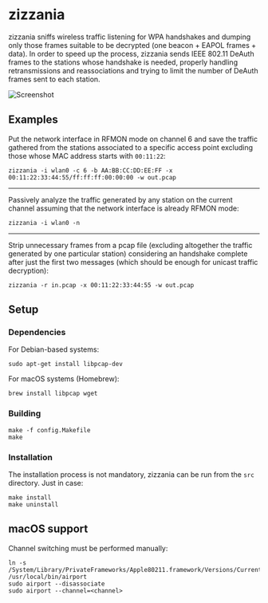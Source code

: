 # zizzania

zizzania sniffs wireless traffic listening for WPA handshakes and dumping only those frames suitable to be decrypted (one beacon + EAPOL frames + data). In order to speed up the process, zizzania sends IEEE 802.11 DeAuth frames to the stations whose handshake is needed, properly handling retransmissions and reassociations and trying to limit the number of DeAuth frames sent to each station.

![Screenshot](https://i.imgur.com/zGxPSTE.png)

## Examples

Put the network interface in RFMON mode on channel 6 and save the traffic gathered from the stations associated to a specific access point excluding those whose MAC address starts with `00:11:22`:

```
zizzania -i wlan0 -c 6 -b AA:BB:CC:DD:EE:FF -x 00:11:22:33:44:55/ff:ff:ff:00:00:00 -w out.pcap
```

---

Passively analyze the traffic generated by any station on the current channel assuming that the network interface is already RFMON mode:

```
zizzania -i wlan0 -n
```

---

Strip unnecessary frames from a pcap file (excluding altogether the traffic generated by one particular station) considering an handshake complete after just the first two messages (which should be enough for unicast traffic decryption):

```
zizzania -r in.pcap -x 00:11:22:33:44:55 -w out.pcap
```

## Setup

### Dependencies

For Debian-based systems:

```
sudo apt-get install libpcap-dev
```

For macOS systems (Homebrew):

```
brew install libpcap wget
```

### Building

```
make -f config.Makefile
make
```

### Installation

The installation process is not mandatory, zizzania can be run from the `src` directory. Just in case:

```
make install
make uninstall
```

## macOS support

Channel switching must be performed manually:

```
ln -s /System/Library/PrivateFrameworks/Apple80211.framework/Versions/Current/Resources/airport /usr/local/bin/airport
sudo airport --disassociate
sudo airport --channel=<channel>
```
